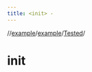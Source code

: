 ```yaml
---
title: <init> -
---
```

//[example](../../index.html)/[example](../index.html)/[Tested](index.html)/[<init>](-init-.html)



# init  

